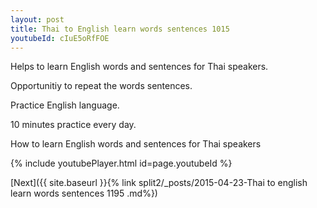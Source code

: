 ```yaml
---
layout: post
title: Thai to English learn words sentences 1015 
youtubeId: cIuE5oRfFOE
---
```

 
 
Helps to learn English words and sentences for Thai speakers.

Opportunitiy to repeat the words sentences. 

Practice English language. 
 
10 minutes practice every day. 
 
How to learn English words and sentences for Thai speakers 
 
{% include youtubePlayer.html id=page.youtubeId %}
 
 
[Next]({{ site.baseurl }}{% link  split2/_posts/2015-04-23-Thai to english learn words sentences 1195 .md%})
 
